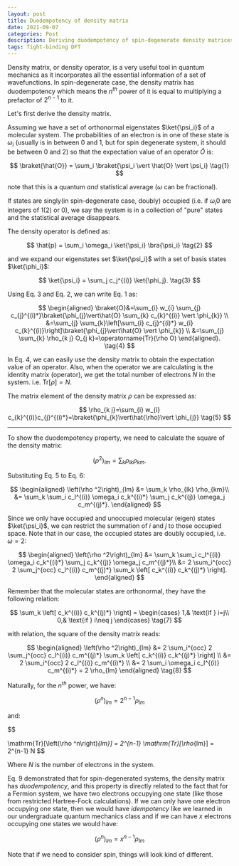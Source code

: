 ```yaml
---
layout: post
title: Duodempotency of density matrix
date: 2021-09-07
categories: Post
description: Deriving duodempotency of spin-degenerate density matrices
tags: Tight-binding DFT
---
```


Density matrix, or density operator, is a very useful tool in quantum mechanics as it incorporates all the essential information of a set of wavefunctions.
In spin-degenerate case, the density matrix has duodempotency which means the $n^{th}$ power of it is equal to multiplying a prefactor of $2^{n-1}$ to it.

Let's first derive the density matrix.

Assuming we have a set of orthonormal eigenstates $\ket{\psi_i}$ of a molecular system.
The probabilities of an electron is in one of these state is $\omega_i$ (usually is in between 0 and 1, but for spin degenerate system, it should be between 0 and 2) so that the expectation value of an operator $\hat{O}$ is:

$$
\braket{\hat{O}} = \sum_i \braket{\psi_i \vert \hat{O} \vert \psi_i}
\tag{1}
$$

note that this is a quantum _and_ statistical average ($\omega$ can be fractional).

If states are singly(in spin-degenerate case, doubly) occupied (i.e. if $\omega_i0$ are integers of $1(2)$ or $0$), we say the system is in a collection of "pure" states and the statistical average disappears.
<!-- In our case, for a system with multiple electrons, ignoring thermal excitations, we have a set of occupied states. -->

The density operator is defined as:

$$
\hat{p} = \sum_i \omega_i \ket{\psi_i} \bra{\psi_i}
\tag{2}
$$

and we expand our eigenstates set $\ket{\psi_i}$ with a set of basis states $\ket{\phi_i}$:

$$
\ket{\psi_i} = \sum_j c_j^{(i)} \ket{\phi_j}.
\tag{3}
$$

Using Eq. 3 and Eq. 2, we can write Eq. 1 as:

$$
\begin{aligned}
\braket{O}&=\sum_{i} w_{i} \sum_{j} c_{j}^{(i)*}\braket{\phi_{j}\vert\hat{O} \sum_{k} c_{k}^{(i)} \vert \phi_{k}} \\
&=\sum_{j} \sum_{k}\left[\sum_{i} c_{j}^{(i)*} w_{i} c_{k}^{(i)}\right]\braket{\phi_{j}\vert\hat{O} \vert \phi_{k}} \\
&=\sum_{j} \sum_{k} \rho_{k j} O_{j k}=\operatorname{Tr}(\rho O)
\end{aligned}.
\tag{4}
$$

In Eq. 4, we can easily use the density matrix to obtain the expectation value of an operator.
Also, when the operator we are calculating is the identity matrix (operator), we get the total number of electrons $N$ in the system.
i.e. $\mathrm{Tr}[\rho]=N$.

The matrix element of the density matrix $\rho$ can be expressed as:

$$
\rho_{k j}=\sum_{i}  w_{i} c_{k}^{(i)}c_{j}^{(i)*}=\braket{\phi_{k}\vert\hat{\rho}\vert \phi_{j}}
\tag{5}
$$

---

To show the duodempotency property, we need to calculate the square of the density matrix:

$$
\left(\rho ^2\right)_{lm} = \sum_k \rho_{lk} \rho_{km}.
\tag{6}
$$

Substituting Eq. 5 to Eq. 6:

$$
\begin{aligned}
\left(\rho ^2\right)_{lm} &= \sum_k \rho_{lk} \rho_{km}\\
&= \sum_k \sum_i c_l^{(i)} \omega_i c_k^{(i)*} \sum_j c_k^{(j)} \omega_j c_m^{(j)*}.
\end{aligned}
$$

Since we only have occupied and unoccupied molecular (eigen) states $\ket{\psi_i}$, we can restrict the summation of $i$ and $j$ to those occupied space. Note that in our case, the occupied states are doubly occupied, i.e. $\omega = 2$:

$$
\begin{aligned}
\left(\rho ^2\right)_{lm} &=  \sum_k \sum_i c_l^{(i)} \omega_i c_k^{(i)*} \sum_j c_k^{(j)} \omega_j c_m^{(j)*}\\
&= 2 \sum_i^{occ} 2 \sum_j^{occ}   c_l^{(i)} c_m^{(j)*} \sum_k \left[ c_k^{(i)} c_k^{(j)*} \right].
\end{aligned}
$$

Remember that the molecular states are orthonormal, they have the following relation:

$$
\sum_k \left[ c_k^{(i)} c_k^{(j)*} \right] =
\begin{cases}
    1,& \text{if } i=j\\
    0,& \text{if } i\neq j
\end{cases}
\tag{7}
$$

with relation, the square of the density matrix reads:

$$
\begin{aligned}
\left(\rho ^2\right)_{lm} &= 2 \sum_i^{occ} 2 \sum_j^{occ}   c_l^{(i)} c_m^{(j)*} \sum_k \left[ c_k^{(i)} c_k^{(j)*} \right] \\
&= 2 \sum_i^{occ} 2 c_l^{(i)} c_m^{(i)*} \\
&= 2 \sum_i \omega_i c_l^{(i)} c_m^{(i)*} = 2 \rho_{lm}
\end{aligned}
\tag{8}
$$

Naturally, for the $n^{th}$ power, we have:

$$
\left(\rho ^n\right)_{lm} = 2^{n-1} \rho_{lm}
\tag{9}
$$

and:

$$

\mathrm{Tr}[\left(\rho ^n\right)_{lm}] = 2^{n-1} \mathrm{Tr}[\rho_{lm}] = 2^{n-1} N
$$

Where $N$ is the number of electrons in the system.

Eq. 9 demonstrated that for spin-degenerated systems, the density matrix has _duodempotency_, and this property is directly related to the fact that for a Fermion system, we have two electrons occupying one state (like those from restricted Hartree-Fock calculations).
If we can only have one electron occupying one state, then we would have _idempotency_ like we learned in our undergraduate quantum mechanics class and if we can have $x$ electrons occupying one states we would have:

$$
\left(\rho ^n\right)_{lm} = x^{n-1} \rho_{lm}
$$

Note that if we need to consider spin, things will look kind of different.
